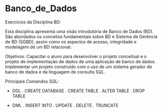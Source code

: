 # Banco_de_Dados

Exercícios da Disciplina BD:

Esta disciplina apresenta uma visão introdutória de Banco de Dados (BD). 
São abordados os conceitos fundamentais sobre BD e Sistema de Gerência de BD (SGBD), assim como os aspectos de acesso, integridade e modelagem de um BD relacional. 

Objetivos:
Capacitar o aluno para desenvolver o projeto conceitual e o projeto de implementação de dados de uma aplicação de banco de dados.
Implementar um projeto construído com o uso de um sistema gerador de banco de dados e da linguagem de consulta SQL.

Principais Comandos SQL:

- DDL
. CREATE DATABASE 
. CREATE TABLE
. ALTER TABLE
. DROP TABLE

- DML
. INSERT INTO
. UPDATE
. DELETE
. TRUNCATE

